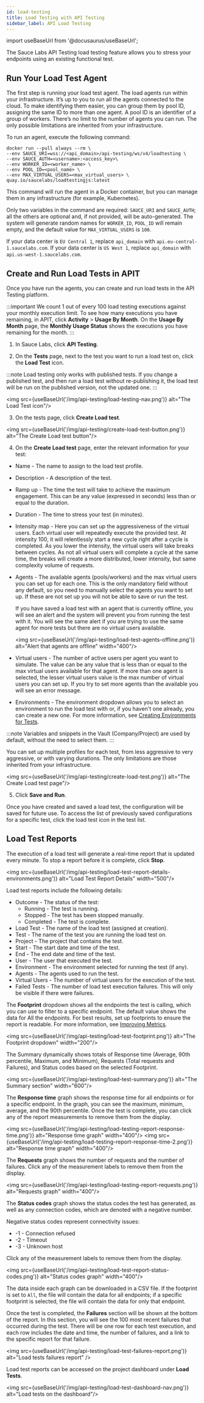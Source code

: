 ```yaml
---
id: load-testing
title: Load Testing with API Testing
sidebar_label: API Load Testing
---
```


import useBaseUrl from '@docusaurus/useBaseUrl';

The Sauce Labs API Testing load testing feature allows you to stress your endpoints using an existing functional test.

## Run Your Load Test Agent

The first step is running your load test agent. The load agents run within your infrastructure. It’s up to you to run all the agents connected to the cloud. To make identifying them easier, you can group them by pool ID, assigning the same ID to more than one agent. A pool ID is an identifier of a group of workers. There’s no limit to the number of agents you can run. The only possible limitations are inherited from your infrastructure.

To run an agent, execute the following command:

```
docker run --pull always --rm \
--env SAUCE_URI=wss://<api_domain>/api-testing/ws/v4/loadtesting \
--env SAUCE_AUTH=<username>:<access_key>\
--env WORKER_ID=<worker_name> \
--env POOL_ID=<pool_name> \
--env MAX_VIRTUAL_USERS=<max_virtual_users> \
quay.io/saucelabs/loadtestingjs:latest
```

This command will run the agent in a Docker container, but you can manage them in any infrastructure (for example, Kubernetes).

Only two variables in the command are required: `SAUCE_URI` and `SAUCE_AUTH`; all the others are optional and, if not provided, will be auto-generated. The system will generate random names for `WORKER_ID`, `POOL_ID` will remain empty, and the default value for `MAX_VIRTUAL_USERS` is `100`.

If your data center is `EU Central 1`, replace `api_domain` with `api.eu-central-1.saucelabs.com`. If your data center is `US West 1`, replace `api_domain` with `api.us-west-1.saucelabs.com`.

## Create and Run Load Tests in APIT 

Once you have run the agents, you can create and run load tests in the API Testing platform.

:::important
We count 1 out of every 100 load testing executions against your monthly execution limit. To see how many executions you have remaining, in APIT, click **Activity** > **Usage By Month**. On the **Usage By Month** page, the **Monthly Usage Status** shows the executions you have remaining for the month.
:::

1. In Sauce Labs, click **API Testing**.

2. On the **Tests** page, next to the test you want to run a load test on, click the **Load Test** icon.

:::note
Load testing only works with published tests. If you change a published test, and then run a load test without re-publishing it, the load test will be run on the published version, not the updated one.
:::

<img src={useBaseUrl('/img/api-testing/load-testing-nav.png')} alt="The Load Test icon"/>

3. On the tests page, click **Create Load test**.

<img src={useBaseUrl('/img/api-testing/create-load-test-button.png')} alt="The Create Load test button"/>

4. On the **Create Load test** page, enter the relevant information for your test:

- Name - The name to assign to the load test profile.
- Description - A description of the test.
- Ramp up - The time the test will take to achieve the maximum engagement. This can be any value (expressed in seconds) less than or equal to the duration.
- Duration - The time to stress your test (in minutes).
- Intensity map - Here you can set up the aggressiveness of the virtual users. Each virtual user will repeatedly execute the provided test. At intensity 100, it will relentlessly start a new cycle right after a cycle is completed. As you lower the intensity, the virtual users will take breaks between cycles. As not all virtual users will complete a cycle at the same time, the breaks will create a more distributed, lower intensity, but same complexity volume of requests.
- Agents - The available agents (pools/workers) and the max virtual users you can set up for each one. This is the only mandatory field without any default, so you need to manually select the agents you want to set up. If these are not set up you will not be able to save or run the test.

  If you have saved a load test with an agent that is currently offline, you will see an alert and the system will prevent you from running the test with it. You will see the same alert if you are trying to use the same agent for more tests but there are no virtual users available.

  <img src={useBaseUrl('/img/api-testing/load-test-agents-offline.png')} alt="Alert that agents are offline" width="400"/>

- Virtual users - The number of active users per agent you want to simulate. The value can be any value that is less than or equal to the max virtual users available for that agent. If more than one agent is selected, the lesser virtual users value is the max number of virtual users you can set up. If you try to set more agents than the available you will see an error message.
- Environments - The environment dropdown allows you to select an environment to run the load test with or, if you haven't one already, you can create a new one.
  For more information, see [Creating Environments for Tests](/api-testing/environments/).

:::note
Variables and snippets in the Vault (Company/Project) are used by default, without the need to select them.
:::

You can set up multiple profiles for each test, from less aggressive to very aggressive, or with varying durations. The only limitations are those inherited from your infrastructure.

<img src={useBaseUrl('/img/api-testing/create-load-test.png')} alt="The Create Load test page"/>

5. Click **Save and Run**. 

Once you have created and saved a load test, the configuration will be saved for future use. To access the list of previously saved configurations for a specific test, click the load test icon in the test list. 

## Load Test Reports
The execution of a load test will generate a real-time report that is updated every minute. To stop a report before it is complete, click **Stop**.

<img src={useBaseUrl('/img/api-testing/load-test-report-details-environments.png')} alt="Load Test Report Details" width="500"/>

Load test reports include the following details:

- Outcome - The status of the test:
  - Running - The test is running.
  - Stopped - The test has been stopped manually.
  - Completed - The test is complete.
- Load Test - The name of the load test (assigned at creation).
- Test - The name of the test you are running the load test on.
- Project - The project that contains the test.
- Start - The start date and time of the test.
- End - The end date and time of the test.
- User - The user that executed the test.
- Environment - The environment selected for running the test (if any).
- Agents - The agents used to run the test.
- Virtual Users - The number of virtual users for the execution of the test.
- Failed Tests - The number of load test execution failures. This will only be visible if there were failures.

The **Footprint** dropdown shows all the endpoints the test is calling, which you can use to filter to a specific endpoint. The default value shows the data for All the endpoints. For best results, set up footprints to ensure the report is readable. For more information, see [Improving Metrics](/api-testing/composer#improving-metrics).

<img src={useBaseUrl('/img/api-testing/load-test-footprint.png')} alt="The Footprint dropdown" width="200"/>

The Summary dynamically shows totals of Response time (Average, 90th percentile, Maximum, and Minimum), Requests (Total requests and Failures), and Status codes based on the selected Footprint.

<img src={useBaseUrl('/img/api-testing/load-test-summary.png')} alt="The Summary section" width="600"/>

The **Response time** graph shows the response time for all endpoints or for a specific endpoint. In the graph, you can see the maximum, minimum, average, and the 90th percentile. Once the test is complete, you can click any of the report measurements to remove them from the display.

<img src={useBaseUrl('/img/api-testing/load-testing-report-response-time.png')} alt="Response time graph" width="400"/>
<img src={useBaseUrl('/img/api-testing/load-testing-report-response-time-2.png')} alt="Response time graph" width="400"/>

The **Requests** graph shows the number of requests and the number of failures. Click any of the measurement labels to remove them from the display.

<img src={useBaseUrl('/img/api-testing/load-testing-report-requests.png')} alt="Requests graph" width="400"/>

The **Status codes** graph shows the status codes the test has generated, as well as any connection codes, which are denoted with a negative number.

Negative status codes represent connectivity issues:

- -1 - Connection refused
- -2 - Timeout
- -3 - Unknown host

Click any of the measurement labels to remove them from the display.

<img src={useBaseUrl('/img/api-testing/load-test-report-status-codes.png')} alt="Status codes graph" width="400"/>

The data inside each graph can be downloaded in a CSV file. If the footprint is set to `All`, the file will contain the data for all endpoints; if a specific footprint is selected, the file will contain the data for only that endpoint.

Once the test is completed, the **Failures** section will be shown at the bottom of the report. In this section, you will see the 100 most recent failures that occurred during the test. There will be one row for each test execution, and each row includes the date and time, the number of failures, and a link to the specific report for that failure.

<img src={useBaseUrl('/img/api-testing/load-test-failures-report.png')} alt="Load tests failures report" />

Load test reports can be accessed on the project dashboard under **Load Tests**.

<img src={useBaseUrl('/img/api-testing/load-test-dashboard-nav.png')} alt="Load tests on the dashboard"/>
